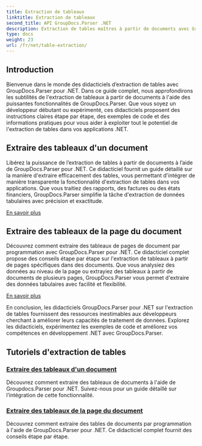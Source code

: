 ```yaml
---
title: Extraction de tableaux
linktitle: Extraction de tableaux
second_title: API GroupDocs.Parser .NET
description: Extraction de tables maîtres à partir de documents avec GroupDocs.Parser pour .NET. Apprenez à extraire des tables par programmation pour un traitement efficace des données.
type: docs
weight: 23
url: /fr/net/table-extraction/
---
```

## Introduction

Bienvenue dans le monde des didacticiels d’extraction de tables avec GroupDocs.Parser pour .NET. Dans ce guide complet, nous approfondirons les subtilités de l'extraction de tableaux à partir de documents à l'aide des puissantes fonctionnalités de GroupDocs.Parser. Que vous soyez un développeur débutant ou expérimenté, ces didacticiels proposent des instructions claires étape par étape, des exemples de code et des informations pratiques pour vous aider à exploiter tout le potentiel de l'extraction de tables dans vos applications .NET.

## Extraire des tableaux d'un document
Libérez la puissance de l’extraction de tables à partir de documents à l’aide de GroupDocs.Parser pour .NET. Ce didacticiel fournit un guide détaillé sur la manière d'extraire efficacement des tables, vous permettant d'intégrer de manière transparente la fonctionnalité d'extraction de tables dans vos applications. Que vous traitiez des rapports, des factures ou des états financiers, GroupDocs.Parser simplifie la tâche d'extraction de données tabulaires avec précision et exactitude.

[En savoir plus](./extract-tables-from-document/)

## Extraire des tableaux de la page du document
Découvrez comment extraire des tableaux de pages de document par programmation avec GroupDocs.Parser pour .NET. Ce didacticiel complet propose des conseils étape par étape sur l'extraction de tableaux à partir de pages spécifiques dans des documents. Que vous analysiez des données au niveau de la page ou extrayiez des tableaux à partir de documents de plusieurs pages, GroupDocs.Parser vous permet d'extraire des données tabulaires avec facilité et flexibilité.

[En savoir plus](./extract-tables-from-document-page/)

En conclusion, les didacticiels GroupDocs.Parser pour .NET sur l'extraction de tables fournissent des ressources inestimables aux développeurs cherchant à améliorer leurs capacités de traitement de données. Explorez les didacticiels, expérimentez les exemples de code et améliorez vos compétences en développement .NET avec GroupDocs.Parser.
## Tutoriels d'extraction de tables
### [Extraire des tableaux d'un document](./extract-tables-from-document/)
Découvrez comment extraire des tableaux de documents à l'aide de Groupdocs.Parser pour .NET. Suivez-nous pour un guide détaillé sur l’intégration de cette fonctionnalité.
### [Extraire des tableaux de la page du document](./extract-tables-from-document-page/)
Découvrez comment extraire des tables de documents par programmation à l'aide de GroupDocs.Parser pour .NET. Ce didacticiel complet fournit des conseils étape par étape.